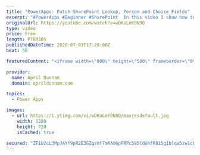 ```yaml
---
title: "PowerApps: Patch SharePoint Lookup, Person and Choice Fields"
excerpt: "#PowerApps #Beginner #SharePoint  In this video I show how to work with and Patch complex SharePoint field types in Power Apps including: Lookups, Choice and Person Fields."
originalUrl: https://youtube.com/watch?v=wDKuLeK9N9Q
type: video
price: Free
length: PT8M30S
publishedDateTime: 2020-07-03T17:28:00Z
heat: 56

featuredContent: "<iframe width=\"800\" height=\"500\" frameborder=\"0\" src=\"https://www.youtube.com/embed/wDKuLeK9N9Q\" allow=\"accelerometer; autoplay; encrypted-media; gyroscope; picture-in-picture\" allowfullscreen></iframe>"

provider:
  name: April Dunnam
  domain: aprildunnam.com

topics:
  - Power Apps

images:
  - url: https://i.ytimg.com/vi/wDKuLeK9N9Q/maxresdefault.jpg
    width: 1280
    height: 720
    isCached: true

secured: "ZF1U2cL3MpJAYf9pR2E3GZgs8f7mRAU6pFRPc595CdGhfR815gIblqa5zw1cD5cnb3etYjwymOtzdfjzZvPYIjafXqQHoWngw20GMo0h0dlDvcxZhqhTLfhhShAig/M4ASJjJu1oUvCmDH7ofcl0WQeYJ++d8QI3YefI1xTYIy+3Hwu4A06n7yDI30kKrdlNvp7YezeqH9w8SS2kSyMPMPYL9uLa1ibZ5L+f4wbMk5RYQCNKnI+EG+uigK5KQ/i47TC0HGkFdzgFvkhbmLdf1UxYriuWaC5V8gHnULmuDA/yH3ugzB5aqQmStk0iVMtcUkbud1MK2zEIqReEXUnqgc0Pf0IdRf/2/JeSK8jHbmOQG+B0j/aozQC2R9+7SRPzA4dMNWk6RyygZKpSoKTFbudNcHveSM2RsYc/8wh0J/E=;AJ4YW0FmWMbElcclW6NOtw=="
---
```



